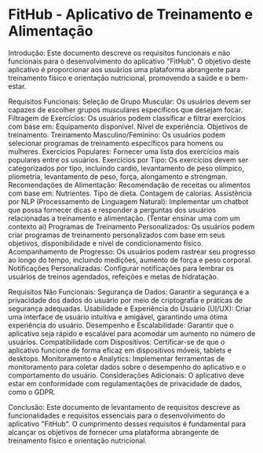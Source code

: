 # FitHub - Aplicativo de Treinamento e Alimentação

Introdução:
Este documento descreve os requisitos funcionais e não funcionais para o desenvolvimento do aplicativo "FitHub". O objetivo deste aplicativo é proporcionar aos usuários uma plataforma abrangente para treinamento físico e orientação nutricional, promovendo a saúde e o bem-estar.

Requisitos Funcionais:
Seleção de Grupo Muscular: Os usuários devem ser capazes de escolher grupos musculares específicos que desejam focar.
Filtragem de Exercícios: Os usuários podem classificar e filtrar exercícios com base em:
Equipamento disponível.
Nível de experiência.
Objetivos de treinamento.
Treinamento Masculino/Feminino:
Os usuários podem selecionar programas de treinamento específicos para homens ou mulheres.
Exercícios Populares: Fornecer uma lista dos exercícios mais populares entre os usuários.
Exercícios por Tipo: Os exercícios devem ser categorizados por tipo, incluindo cardio, levantamento de peso olímpico, pliometria, levantamento de peso, força, alongamento e strongman.
Recomendações de Alimentação: Recomendação de receitas ou alimentos com base em:
Nutrientes.
Tipo de dieta.
Contagem de calorias.
Assistência por NLP (Processamento de Linguagem Natural): Implementar um chatbot que possa fornecer dicas e responder a perguntas dos usuários relacionadas a treinamento e alimentação. (Tentar ensinar uma com um contexto ai)
Programas de Treinamento Personalizados: Os usuários podem criar programas de treinamento personalizados com base em seus objetivos, disponibilidade e nível de condicionamento físico.
Acompanhamento de Progresso: Os usuários podem rastrear seu progresso ao longo do tempo, incluindo medições, aumento de força e peso corporal.
Notificações Personalizadas: Configurar notificações para lembrar os usuários de treinos agendados, refeições e metas de hidratação.

Requisitos Não Funcionais:
Segurança de Dados: Garantir a segurança e a privacidade dos dados do usuário por meio de criptografia e práticas de segurança adequadas.
Usabilidade e Experiência do Usuário (UI/UX): Criar uma interface de usuário intuitiva e amigável, garantindo uma ótima experiência do usuário.
Desempenho e Escalabilidade: Garantir que o aplicativo seja rápido e escalável para acomodar um aumento no número de usuários.
Compatibilidade com Dispositivos: Certificar-se de que o aplicativo funcione de forma eficaz em dispositivos móveis, tablets e desktops.
Monitoramento e Analytics: Implementar ferramentas de monitoramento para coletar dados sobre o desempenho do aplicativo e o comportamento do usuário.
Considerações Adicionais: O aplicativo deve estar em conformidade com regulamentações de privacidade de dados, como o GDPR.

Conclusão:
Este documento de levantamento de requisitos descreve as funcionalidades e requisitos essenciais para o desenvolvimento do aplicativo "FitHub". O cumprimento desses requisitos é fundamental para alcançar os objetivos de fornecer uma plataforma abrangente de treinamento físico e orientação nutricional.
